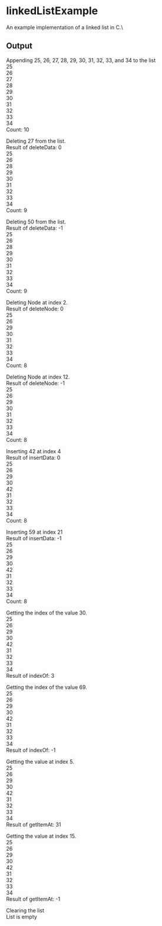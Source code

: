 # linkedListExample
An example implementation of a linked list in C.\

## Output
Appending 25, 26, 27, 28, 29, 30, 31, 32, 33, and 34 to the list\
25\
26\
27\
28\
29\
30\
31\
32\
33\
34\
Count: 10

Deleting 27 from the list.\
Result of deleteData: 0\
25\
26\
28\
29\
30\
31\
32\
33\
34\
Count: 9

Deleting 50 from the list.\
Result of deleteData: -1\
25\
26\
28\
29\
30\
31\
32\
33\
34\
Count: 9

Deleting Node at index 2.\
Result of deleteNode: 0\
25\
26\
29\
30\
31\
32\
33\
34\
Count: 8

Deleting Node at index 12.\
Result of deleteNode: -1\
25\
26\
29\
30\
31\
32\
33\
34\
Count: 8

Inserting 42 at index 4\
Result of insertData: 0\
25\
26\
29\
30\
42\
31\
32\
33\
34\
Count: 8

Inserting 59 at index 21\
Result of insertData: -1\
25\
26\
29\
30\
42\
31\
32\
33\
34\
Count: 8

Getting the index of the value 30.\
25\
26\
29\
30\
42\
31\
32\
33\
34\
Result of indexOf: 3

Getting the index of the value 69.\
25\
26\
29\
30\
42\
31\
32\
33\
34\
Result of indexOf: -1

Getting the value at index 5.\
25\
26\
29\
30\
42\
31\
32\
33\
34\
Result of getItemAt: 31

Getting the value at index 15.\
25\
26\
29\
30\
42\
31\
32\
33\
34\
Result of getItemAt: -1

Clearing the list\
List is empty
